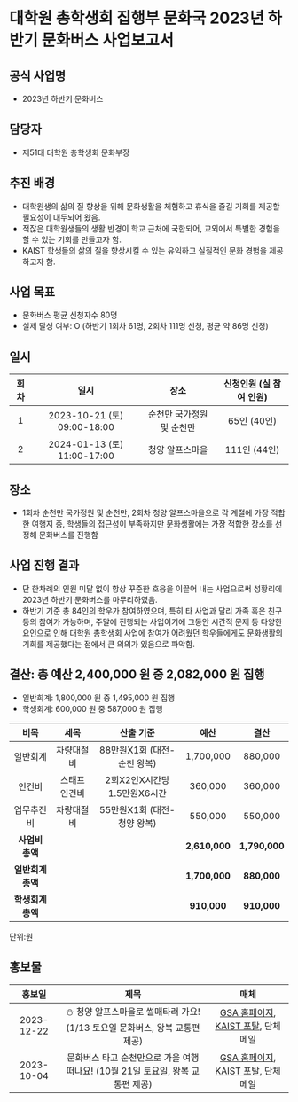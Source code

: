 대학원 총학생회 집행부 문화국 2023년 하반기 문화버스 사업보고서
===

## 공식 사업명
- 2023년 하반기 문화버스

## 담당자
- 제51대 대학원 총학생회 문화부장

## 추진 배경
-   대학원생의 삶의 질 향상을 위해 문화생활을 체험하고 휴식을 즐길 기회를 제공할 필요성이 대두되어 왔음.
-   적잖은 대학원생들의 생활 반경이 학교 근처에 국한되어, 교외에서 특별한 경험을 할 수 있는 기회를 만들고자 함.
-   KAIST 학생들의 삶의 질을 향상시킬 수 있는 유익하고 실질적인 문화 경험을 제공하고자 함.

## 사업 목표
- 문화버스 평균 신청자수 80명
- 실제 달성 여부: O (하반기 1회차 61명, 2회차 111명 신청, 평균 약 86명 신청)

## 일시
|  **회차** |   **일시**   | **장소** | **신청인원 (실 참여 인원)** |
|:----------:|:------------:|:--------:|:--------:|
|      1      |2023-10-21 (토) 09:00-18:00| 순천만 국가정원 및 순천만 | 65인 (40인) |
|      2      |2024-01-13 (토) 11:00-17:00| 청양 알프스마을 | 111인 (44인) |


## 장소
- 1회차 순천만 국가정원 및 순천만, 2회차 청양 알프스마을으로 각 계절에 가장 적합한 여행지 중, 학생들의 접근성이 부족하지만 문화생활에는 가장 적합한 장소를 선정해 문화버스를 진행함

## 사업 진행 결과
- 단 한차례의 인원 미달 없이 항상 꾸준한 호응을 이끌어 내는 사업으로써 성황리에 2023년 하반기 문화버스를 마무리하였음.
- 하반기 기준 총 84인의 학우가 참여하였으며, 특히 타 사업과 달리 가족 혹은 친구 등의 참여가 가능하며, 주말에 진행되는 사업이기에 그동안 시간적 문제 등 다양한 요인으로 인해 대학원 총학생회 사업에 참여가 어려웠던 학우들에게도 문화생활의 기회를 제공했다는 점에서 큰 의의가 있음으로 파악함.
## 결산: 총 예산 2,400,000 원 중 2,082,000 원 집행

- 일반회계: 1,800,000 원 중 1,495,000 원 집행
- 학생회계: 600,000 원 중 587,000 원 집행

|  **비목** |   **세목**   | **산출 기준** | **예산** | **결산** |
|:----------:|:------------:|:--------:|:--------:|:--------:|
|일반회계| 차량대절비 | 88만원X1회 (대전-순천 왕복) | 1,700,000 | 880,000 |
|인건비| 스태프 인건비 |2회X2인X시간당 1.5만원X6시간 | 360,000 | 360,000 | 
|업무추진비|차량대절비| 55만원X1회 (대전-청양 왕복)  |550,000| 550,000 |
|   **사업비 총액**  |        |        | **2,610,000** | **1,790,000** |
|   **일반회계 총액**  |        |        | **1,700,000** | **880,000** |
|   **학생회계 총액**  |         |       |**910,000** | **910,000** |

단위:원

## 홍보물

|  **홍보일** |   **제목**   | **매체** |
|:----------:|:------------:|:--------:|
|2023-12-22|⛄️ 청양 알프스마을로 썰매타러 가요! (1/13 토요일 문화버스, 왕복 교통편 제공)|[GSA 홈페이지](https://gsa.kaist.ac.kr/notice/234957?page=2), [KAIST 포탈](https://portal.kaist.ac.kr/user/changeMode.face?l=ko&d=dt&destination=/ennotice/student_notice/11703331233736), 단체메일
|2023-10-04| 문화버스 타고 순천만으로 가을 여행 떠나요! (10월 21일 토요일, 왕복 교통편 제공)|[GSA 홈페이지](https://gsa.kaist.ac.kr/notice/230645?page=3), [KAIST 포탈](https://portal.kaist.ac.kr/user/changeMode.face?l=ko&d=dt&destination=/ennotice/student_notice/11696472743952), 단체메일





